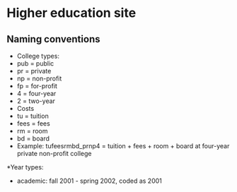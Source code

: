 # Higher education site

## Naming conventions
* College types:
 * pub = public
 * pr = private
 * np = non-profit
 * fp = for-profit
 * 4 = four-year
 * 2 = two-year
* Costs
 * tu = tuition
 * fees = fees
 * rm = room
 * bd = board
* Example: tufeesrmbd_prnp4 = tuition + fees + room + board at four-year private non-profit college

*Year types:
 * academic: fall 2001 - spring 2002, coded as 2001